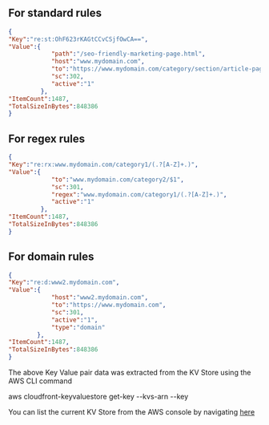 ## For standard rules

```json
{
"Key":"re:st:OhF623rKAGtCCvCSjfOwCA==",
"Value":{
            "path":"/seo-friendly-marketing-page.html",
            "host":"www.mydomain.com",
            "to":"https://www.mydomain.com/category/section/article-page.html",
            "sc":302,
            "active":"1"
         },
"ItemCount":1487,
"TotalSizeInBytes":848386
}
```

## For regex rules

```json
{
"Key":"re:rx:www.mydomain.com/category1/(.?[A-Z]+.)",
"Value":{
            "to":"www.mydomain.com/category2/$1",
            "sc":301,
            "regex":"www.mydomain.com/category1/(.?[A-Z]+.)",
            "active":"1"
         },
"ItemCount":1487,
"TotalSizeInBytes":848386
}
```

## For domain rules

```json
{
"Key":"re:d:www2.mydomain.com",
"Value":{
            "host":"www2.mydomain.com",
            "to":"https://www.mydomain.com",
            "sc":301,
            "active":"1",
            "type":"domain"
        },
"ItemCount":1487,
"TotalSizeInBytes":848386
}
```

The above Key Value pair data was extracted from the KV Store using the AWS CLI command

aws cloudfront-keyvaluestore get-key --kvs-arn <KVStore ARN> --key <Key>

You can list the current KV Store from the AWS console by navigating [here](https://us-east-1.console.aws.amazon.com/cloudfront/v4/home#/functions/kvs)